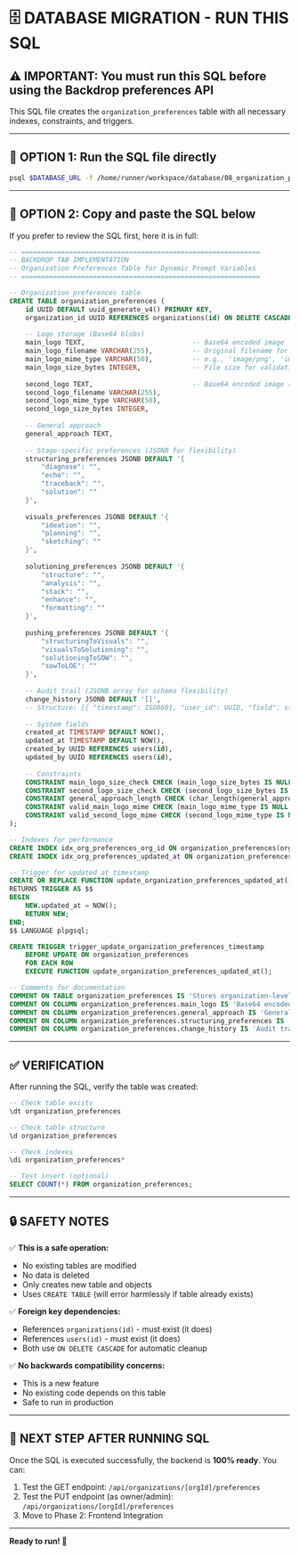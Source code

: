 # 🗄️ DATABASE MIGRATION - RUN THIS SQL

## ⚠️ IMPORTANT: You must run this SQL before using the Backdrop preferences API

This SQL file creates the `organization_preferences` table with all necessary indexes, constraints, and triggers.

---

## 🚀 OPTION 1: Run the SQL file directly

```bash
psql $DATABASE_URL -f /home/runner/workspace/database/08_organization_preferences.sql
```

---

## 🚀 OPTION 2: Copy and paste the SQL below

If you prefer to review the SQL first, here it is in full:

```sql
-- ============================================================
-- BACKDROP TAB IMPLEMENTATION
-- Organization Preferences Table for Dynamic Prompt Variables
-- ============================================================

-- Organization preferences table
CREATE TABLE organization_preferences (
    id UUID DEFAULT uuid_generate_v4() PRIMARY KEY,
    organization_id UUID REFERENCES organizations(id) ON DELETE CASCADE UNIQUE NOT NULL,
    
    -- Logo storage (Base64 blobs)
    main_logo TEXT,                           -- Base64 encoded image
    main_logo_filename VARCHAR(255),          -- Original filename for reference
    main_logo_mime_type VARCHAR(50),          -- e.g., 'image/png', 'image/jpeg'
    main_logo_size_bytes INTEGER,             -- File size for validation
    
    second_logo TEXT,                         -- Base64 encoded image (optional)
    second_logo_filename VARCHAR(255),
    second_logo_mime_type VARCHAR(50),
    second_logo_size_bytes INTEGER,
    
    -- General approach
    general_approach TEXT,
    
    -- Stage-specific preferences (JSONB for flexibility)
    structuring_preferences JSONB DEFAULT '{
        "diagnose": "",
        "echo": "",
        "traceback": "",
        "solution": ""
    }',
    
    visuals_preferences JSONB DEFAULT '{
        "ideation": "",
        "planning": "",
        "sketching": ""
    }',
    
    solutioning_preferences JSONB DEFAULT '{
        "structure": "",
        "analysis": "",
        "stack": "",
        "enhance": "",
        "formatting": ""
    }',
    
    pushing_preferences JSONB DEFAULT '{
        "structuringToVisuals": "",
        "visualsToSolutioning": "",
        "solutioningToSOW": "",
        "sowToLOE": ""
    }',
    
    -- Audit trail (JSONB array for schema flexibility)
    change_history JSONB DEFAULT '[]',
    -- Structure: [{ "timestamp": ISO8601, "user_id": UUID, "field": string, "old_value": any, "new_value": any }]
    
    -- System fields
    created_at TIMESTAMP DEFAULT NOW(),
    updated_at TIMESTAMP DEFAULT NOW(),
    created_by UUID REFERENCES users(id),
    updated_by UUID REFERENCES users(id),
    
    -- Constraints
    CONSTRAINT main_logo_size_check CHECK (main_logo_size_bytes IS NULL OR main_logo_size_bytes <= 5242880),  -- 5MB max
    CONSTRAINT second_logo_size_check CHECK (second_logo_size_bytes IS NULL OR second_logo_size_bytes <= 5242880),
    CONSTRAINT general_approach_length CHECK (char_length(general_approach) <= 5000),
    CONSTRAINT valid_main_logo_mime CHECK (main_logo_mime_type IS NULL OR main_logo_mime_type IN ('image/png', 'image/jpeg', 'image/jpg', 'image/webp', 'image/svg+xml')),
    CONSTRAINT valid_second_logo_mime CHECK (second_logo_mime_type IS NULL OR second_logo_mime_type IN ('image/png', 'image/jpeg', 'image/jpg', 'image/webp', 'image/svg+xml'))
);

-- Indexes for performance
CREATE INDEX idx_org_preferences_org_id ON organization_preferences(organization_id);
CREATE INDEX idx_org_preferences_updated_at ON organization_preferences(updated_at);

-- Trigger for updated_at timestamp
CREATE OR REPLACE FUNCTION update_organization_preferences_updated_at()
RETURNS TRIGGER AS $$
BEGIN
    NEW.updated_at = NOW();
    RETURN NEW;
END;
$$ LANGUAGE plpgsql;

CREATE TRIGGER trigger_update_organization_preferences_timestamp
    BEFORE UPDATE ON organization_preferences
    FOR EACH ROW
    EXECUTE FUNCTION update_organization_preferences_updated_at();

-- Comments for documentation
COMMENT ON TABLE organization_preferences IS 'Stores organization-level preferences that influence AI prompts and document generation';
COMMENT ON COLUMN organization_preferences.main_logo IS 'Base64 encoded primary organization logo';
COMMENT ON COLUMN organization_preferences.general_approach IS 'General approach text applied to all AI prompts';
COMMENT ON COLUMN organization_preferences.structuring_preferences IS 'Stage-specific preferences for structuring workflow';
COMMENT ON COLUMN organization_preferences.change_history IS 'Audit trail of all changes to preferences';
```

---

## ✅ VERIFICATION

After running the SQL, verify the table was created:

```sql
-- Check table exists
\dt organization_preferences

-- Check table structure
\d organization_preferences

-- Check indexes
\di organization_preferences*

-- Test insert (optional)
SELECT COUNT(*) FROM organization_preferences;
```

---

## 🔒 SAFETY NOTES

✅ **This is a safe operation:**
- No existing tables are modified
- No data is deleted
- Only creates new table and objects
- Uses `CREATE TABLE` (will error harmlessly if table already exists)

✅ **Foreign key dependencies:**
- References `organizations(id)` - must exist (it does)
- References `users(id)` - must exist (it does)
- Both use `ON DELETE CASCADE` for automatic cleanup

✅ **No backwards compatibility concerns:**
- This is a new feature
- No existing code depends on this table
- Safe to run in production

---

## 🎯 NEXT STEP AFTER RUNNING SQL

Once the SQL is executed successfully, the backend is **100% ready**. You can:

1. Test the GET endpoint: `/api/organizations/[orgId]/preferences`
2. Test the PUT endpoint (as owner/admin): `/api/organizations/[orgId]/preferences`
3. Move to Phase 2: Frontend Integration

---

**Ready to run! 🚀**
